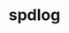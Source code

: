 ---
title: "spdlog"
layout: cache
categories: [package, develop]
meta: {"compilers": ["apple-clang@16.0.0", "gcc@10.2.1", "gcc@10.5.0", "gcc@11.4.0", "gcc@13.3.0", "gcc@7.5.0", "gcc@9.4.0"], "num_specs": 72, "num_specs_by_stack": {"developer-tools-aarch64-linux-gnu": 9, "developer-tools-darwin": 8, "developer-tools-manylinux2014": 1, "developer-tools-x86_64_v3-linux-gnu": 8, "e4s": 16, "e4s-neoverse-v2": 16, "e4s-neoverse_v1": 4, "e4s-power": 1, "radiuss": 9, "root": 72}, "oss": ["centos7", "rhel8", "sequoia", "ubuntu18.04", "ubuntu20.04", "ubuntu22.04"], "platforms": ["darwin", "linux"], "stacks": ["developer-tools-aarch64-linux-gnu", "developer-tools-darwin", "developer-tools-manylinux2014", "developer-tools-x86_64_v3-linux-gnu", "e4s", "e4s-neoverse-v2", "e4s-neoverse_v1", "e4s-power", "radiuss", "root"], "targets": ["aarch64", "neoverse_v1", "neoverse_v2", "ppc64le", "x86_64_v3"], "versions": ["1.12.0", "1.14.1", "1.15.0", "1.15.1", "1.15.2"]}
spec_details: [{"compiler": "gcc@11.4.0", "hash": "2fnc6w342rqrpif52iixcmqzj7hbr7on", "os": "ubuntu22.04", "platform": "linux", "size": "-", "stacks": ["e4s-neoverse-v2", "root"], "target": "neoverse_v2", "variants": ["build_system=cmake", "build_type=Release", "generator=make", "~ipo", "patches:=fdc325d", "+shared"], "versions": ["1.15.1"]}, {"compiler": "gcc@10.5.0", "hash": "2qfel6zu7f6i2ezwlrcgh6argbsgm375", "os": "centos7", "platform": "linux", "size": "-", "stacks": ["developer-tools-x86_64_v3-linux-gnu", "root"], "target": "x86_64_v3", "variants": ["build_system=cmake", "build_type=Release", "generator=make", "~ipo", "patches:=fdc325d", "+shared"], "versions": ["1.15.2"]}, {"compiler": "gcc@11.4.0", "hash": "35o3ihkbqakmsw2dmrfpd2kahhc4ojdk", "os": "ubuntu22.04", "platform": "linux", "size": "-", "stacks": ["e4s-neoverse-v2", "root"], "target": "neoverse_v2", "variants": ["build_system=cmake", "build_type=Release", "generator=make", "~ipo", "patches:=fdc325d", "+shared"], "versions": ["1.12.0"]}, {"compiler": "gcc@7.5.0", "hash": "3bsomuxhimzrvj7shbt6mwlg36gr46js", "os": "ubuntu18.04", "platform": "linux", "size": "-", "stacks": ["radiuss", "root"], "target": "x86_64_v3", "variants": ["build_system=cmake", "build_type=Release", "generator=make", "~ipo", "patches:=fdc325d", "+shared"], "versions": ["1.12.0"]}, {"compiler": "gcc@11.4.0", "hash": "3eujv6x3bmx7yfskwclbeccidt5ntdgz", "os": "ubuntu22.04", "platform": "linux", "size": "-", "stacks": ["e4s", "root"], "target": "x86_64_v3", "variants": ["build_system=cmake", "build_type=Release", "generator=make", "~ipo", "+shared"], "versions": ["1.12.0"]}, {"compiler": "gcc@11.4.0", "hash": "3jmhb6o7bqecdy46m2qunll6nqmqgxld", "os": "ubuntu22.04", "platform": "linux", "size": "-", "stacks": ["e4s", "root"], "target": "x86_64_v3", "variants": ["build_system=cmake", "build_type=Release", "generator=make", "~ipo", "patches:=fdc325d", "+shared"], "versions": ["1.12.0"]}, {"compiler": "gcc@7.5.0", "hash": "3p7s3ti4boosdc4qol7siyg2bb5ow5uj", "os": "ubuntu18.04", "platform": "linux", "size": "-", "stacks": ["radiuss", "root"], "target": "x86_64_v3", "variants": ["build_system=cmake", "build_type=Release", "generator=make", "~ipo", "patches:=fdc325d", "+shared"], "versions": ["1.12.0"]}, {"compiler": "gcc@11.4.0", "hash": "3qw4pvo2gvokzcn7u5qn2kcbslv6z4za", "os": "ubuntu22.04", "platform": "linux", "size": "-", "stacks": ["e4s-neoverse-v2", "root"], "target": "neoverse_v2", "variants": ["build_system=cmake", "build_type=Release", "generator=make", "~ipo", "patches:=5ed92f4,fd4cbb1,fdc325d", "+shared"], "versions": ["1.15.0"]}, {"compiler": "gcc@13.3.0", "hash": "4qedvu2ky5g3yssjznu6r3izhh55mlgq", "os": "rhel8", "platform": "linux", "size": "-", "stacks": ["developer-tools-aarch64-linux-gnu", "root"], "target": "aarch64", "variants": ["build_system=cmake", "build_type=Release", "generator=make", "~ipo", "patches:=fdc325d", "+shared"], "versions": ["1.15.2"]}, {"compiler": "gcc@11.4.0", "hash": "5jqwomgdakhhel5zp2nl5w3ksnf6m7no", "os": "ubuntu22.04", "platform": "linux", "size": "-", "stacks": ["e4s-neoverse-v2", "root"], "target": "neoverse_v2", "variants": ["build_system=cmake", "build_type=Release", "generator=make", "~ipo", "patches:=fdc325d", "+shared"], "versions": ["1.12.0"]}, {"compiler": "gcc@7.5.0", "hash": "5qjxk4423f7vijeb3updu2rjpvhiqva6", "os": "ubuntu18.04", "platform": "linux", "size": "-", "stacks": ["radiuss", "root"], "target": "x86_64_v3", "variants": ["build_system=cmake", "build_type=Release", "generator=make", "~ipo", "+shared"], "versions": ["1.12.0"]}, {"compiler": "gcc@11.4.0", "hash": "6u7dyuzdvwbhsru77c2ijeaol47e2sh5", "os": "ubuntu22.04", "platform": "linux", "size": "-", "stacks": ["e4s", "root"], "target": "x86_64_v3", "variants": ["build_system=cmake", "build_type=Release", "generator=make", "~ipo", "patches:=fdc325d", "+shared"], "versions": ["1.12.0"]}, {"compiler": "gcc@10.5.0", "hash": "bgcskwpgdbkmjsumsjeb6jky742ioels", "os": "centos7", "platform": "linux", "size": "-", "stacks": ["developer-tools-x86_64_v3-linux-gnu", "root"], "target": "x86_64_v3", "variants": ["build_system=cmake", "build_type=Release", "generator=make", "~ipo", "patches:=fdc325d", "+shared"], "versions": ["1.15.1"]}, {"compiler": "gcc@10.5.0", "hash": "brqvha5cl6hlqahcsfocatxkfeh7ygsl", "os": "centos7", "platform": "linux", "size": "-", "stacks": ["developer-tools-x86_64_v3-linux-gnu", "root"], "target": "x86_64_v3", "variants": ["build_system=cmake", "build_type=Release", "generator=make", "~ipo", "patches:=5ed92f4,fd4cbb1", "+shared"], "versions": ["1.15.0"]}, {"compiler": "gcc@13.3.0", "hash": "c64b6bcvuu7ecja5ba2fu7gfjhrvtp73", "os": "rhel8", "platform": "linux", "size": "-", "stacks": ["developer-tools-aarch64-linux-gnu", "root"], "target": "aarch64", "variants": ["build_system=cmake", "build_type=Release", "generator=make", "~ipo", "patches:=5ed92f4,fd4cbb1", "+shared"], "versions": ["1.15.0"]}, {"compiler": "gcc@13.3.0", "hash": "c7hyvrb3qlviy52y25rwhnmaq42i3keq", "os": "rhel8", "platform": "linux", "size": "-", "stacks": ["developer-tools-aarch64-linux-gnu", "root"], "target": "aarch64", "variants": ["build_system=cmake", "build_type=Release", "generator=make", "~ipo", "patches:=fdc325d", "+shared"], "versions": ["1.15.1"]}, {"compiler": "gcc@11.4.0", "hash": "cz4wmmln6fm6nempfs2mj4nsbs24q45d", "os": "ubuntu22.04", "platform": "linux", "size": "-", "stacks": ["e4s-neoverse-v2", "root"], "target": "neoverse_v2", "variants": ["build_system=cmake", "build_type=Release", "generator=make", "~ipo", "+shared"], "versions": ["1.12.0"]}, {"compiler": "apple-clang@16.0.0", "hash": "d4k7osrcuow4zya43ethse4k5ybf47ze", "os": "sequoia", "platform": "darwin", "size": "-", "stacks": ["developer-tools-darwin", "root"], "target": "aarch64", "variants": ["build_system=cmake", "build_type=Release", "generator=make", "~ipo", "patches:=fdc325d", "+shared"], "versions": ["1.15.1"]}, {"compiler": "gcc@11.4.0", "hash": "ddhw5d7ssk65kwlzi3aucjw3zpnnywrz", "os": "ubuntu22.04", "platform": "linux", "size": "-", "stacks": ["e4s", "root"], "target": "x86_64_v3", "variants": ["build_system=cmake", "build_type=Release", "generator=make", "~ipo", "patches:=fdc325d", "+shared"], "versions": ["1.15.1"]}, {"compiler": "gcc@11.4.0", "hash": "ekuyqmx4aswwuu426yti66ctbmap6ys6", "os": "ubuntu22.04", "platform": "linux", "size": "-", "stacks": ["e4s", "root"], "target": "x86_64_v3", "variants": ["build_system=cmake", "build_type=Release", "generator=make", "~ipo", "patches:=fdc325d", "+shared"], "versions": ["1.12.0"]}, {"compiler": "gcc@10.5.0", "hash": "euymg7vqp7vt7xofemcub4caujtp5cwm", "os": "centos7", "platform": "linux", "size": "-", "stacks": ["developer-tools-x86_64_v3-linux-gnu", "root"], "target": "x86_64_v3", "variants": ["build_system=cmake", "build_type=Release", "generator=make", "~ipo", "patches:=fdc325d", "+shared"], "versions": ["1.15.1"]}, {"compiler": "apple-clang@16.0.0", "hash": "f7khkhldbisqefiy4e5uphten2sqfrlh", "os": "sequoia", "platform": "darwin", "size": "-", "stacks": ["developer-tools-darwin", "root"], "target": "aarch64", "variants": ["build_system=cmake", "build_type=Release", "generator=make", "~ipo", "patches:=fdc325d", "+shared"], "versions": ["1.15.2"]}, {"compiler": "gcc@10.5.0", "hash": "fn63dpiqe2lb3v5zwuv3jdkkdxeymorr", "os": "centos7", "platform": "linux", "size": "-", "stacks": ["developer-tools-x86_64_v3-linux-gnu", "root"], "target": "x86_64_v3", "variants": ["build_system=cmake", "build_type=Release", "generator=make", "~ipo", "patches:=fdc325d", "+shared"], "versions": ["1.15.1"]}, {"compiler": "gcc@11.4.0", "hash": "givcmbwo4d7cybv4o3kcpkmg5qwq7yy4", "os": "ubuntu22.04", "platform": "linux", "size": "-", "stacks": ["e4s-neoverse-v2", "root"], "target": "neoverse_v2", "variants": ["build_system=cmake", "build_type=Release", "generator=make", "~ipo", "patches:=fdc325d", "+shared"], "versions": ["1.15.2"]}, {"compiler": "apple-clang@16.0.0", "hash": "hdnrophtzo6miehlqjv66prjrxucq6vo", "os": "sequoia", "platform": "darwin", "size": "-", "stacks": ["developer-tools-darwin", "root"], "target": "aarch64", "variants": ["build_system=cmake", "build_type=Release", "generator=make", "~ipo", "patches:=fdc325d", "+shared"], "versions": ["1.15.1"]}, {"compiler": "gcc@11.4.0", "hash": "hzx3h4asszq3jvfyyp4wir2ohft2ozsr", "os": "ubuntu22.04", "platform": "linux", "size": "-", "stacks": ["e4s-neoverse-v2", "root"], "target": "neoverse_v2", "variants": ["build_system=cmake", "build_type=Release", "generator=make", "~ipo", "patches:=5ed92f4,fd4cbb1", "+shared"], "versions": ["1.15.0"]}, {"compiler": "apple-clang@16.0.0", "hash": "ibanvhyjt7ayq22oyz52nollcno72jgi", "os": "sequoia", "platform": "darwin", "size": "-", "stacks": ["developer-tools-darwin", "root"], "target": "aarch64", "variants": ["build_system=cmake", "build_type=Release", "generator=make", "~ipo", "patches:=5ed92f4,fd4cbb1", "+shared"], "versions": ["1.15.0"]}, {"compiler": "gcc@10.5.0", "hash": "iu7osljcaisxol3ryrvpqrfohfg7gb3u", "os": "centos7", "platform": "linux", "size": "-", "stacks": ["developer-tools-x86_64_v3-linux-gnu", "root"], "target": "x86_64_v3", "variants": ["build_system=cmake", "build_type=Release", "generator=make", "~ipo", "patches:=fdc325d", "+shared"], "versions": ["1.15.2"]}, {"compiler": "apple-clang@16.0.0", "hash": "kjit2cq47tzwpulkfqvnc2jksuw7bzvb", "os": "sequoia", "platform": "darwin", "size": "-", "stacks": ["developer-tools-darwin", "root"], "target": "aarch64", "variants": ["build_system=cmake", "build_type=Release", "generator=make", "~ipo", "patches:=fdc325d", "+shared"], "versions": ["1.15.1"]}, {"compiler": "apple-clang@16.0.0", "hash": "l4ddxdbtes6kwe2cik7lexgck3nkerfm", "os": "sequoia", "platform": "darwin", "size": "-", "stacks": ["developer-tools-darwin", "root"], "target": "aarch64", "variants": ["build_system=cmake", "build_type=Release", "generator=make", "~ipo", "patches:=fdc325d", "+shared"], "versions": ["1.15.1"]}, {"compiler": "gcc@11.4.0", "hash": "l76mh5pafqqbsxhc2aeqh263dcgzhzlc", "os": "ubuntu22.04", "platform": "linux", "size": "-", "stacks": ["e4s-neoverse-v2", "root"], "target": "neoverse_v2", "variants": ["build_system=cmake", "build_type=Release", "generator=make", "~ipo", "+shared"], "versions": ["1.12.0"]}, {"compiler": "gcc@11.4.0", "hash": "logb42tc6qyhzc4kwuf2z4iycucmbqn7", "os": "ubuntu22.04", "platform": "linux", "size": "-", "stacks": ["e4s-neoverse-v2", "root"], "target": "neoverse_v2", "variants": ["build_system=cmake", "build_type=Release", "generator=make", "~ipo", "patches:=fdc325d", "+shared"], "versions": ["1.12.0"]}, {"compiler": "gcc@13.3.0", "hash": "lun5paiv5byntniipq2x74epp4lt4wzw", "os": "rhel8", "platform": "linux", "size": "-", "stacks": ["developer-tools-aarch64-linux-gnu", "root"], "target": "aarch64", "variants": ["build_system=cmake", "build_type=Release", "generator=make", "~ipo", "patches:=fdc325d", "+shared"], "versions": ["1.15.2"]}, {"compiler": "gcc@11.4.0", "hash": "lyowuwzktdlndoa7h4erqej3hdtctflw", "os": "ubuntu22.04", "platform": "linux", "size": "-", "stacks": ["e4s", "root"], "target": "x86_64_v3", "variants": ["build_system=cmake", "build_type=Release", "generator=make", "~ipo", "patches:=fdc325d", "+shared"], "versions": ["1.12.0"]}, {"compiler": "gcc@11.4.0", "hash": "mbmiqd2aq26yidc6mamihkhxs5cqbyer", "os": "ubuntu22.04", "platform": "linux", "size": "-", "stacks": ["e4s-neoverse-v2", "root"], "target": "neoverse_v2", "variants": ["build_system=cmake", "build_type=Release", "generator=make", "~ipo", "patches:=fdc325d", "+shared"], "versions": ["1.15.1"]}, {"compiler": "gcc@11.4.0", "hash": "mz6sa7zfva2r2f7ybbh2lace2kbqxw6g", "os": "ubuntu22.04", "platform": "linux", "size": "-", "stacks": ["e4s-neoverse_v1", "root"], "target": "neoverse_v1", "variants": ["build_system=cmake", "build_type=Release", "generator=make", "~ipo", "+shared"], "versions": ["1.14.1"]}, {"compiler": "gcc@10.5.0", "hash": "nbdpxge7y3hdnw4kjvhmtw32ql2cwzer", "os": "centos7", "platform": "linux", "size": "-", "stacks": ["developer-tools-x86_64_v3-linux-gnu", "root"], "target": "x86_64_v3", "variants": ["build_system=cmake", "build_type=Release", "generator=make", "~ipo", "patches:=5ed92f4,fd4cbb1", "+shared"], "versions": ["1.15.0"]}, {"compiler": "gcc@7.5.0", "hash": "ndmfpdah3f4liqrvtkyfptwwxqyidzmj", "os": "ubuntu18.04", "platform": "linux", "size": "-", "stacks": ["radiuss", "root"], "target": "x86_64_v3", "variants": ["build_system=cmake", "build_type=Release", "generator=make", "~ipo", "patches:=fdc325d", "+shared"], "versions": ["1.12.0"]}, {"compiler": "gcc@13.3.0", "hash": "nhzwuelca3ulaqleke5d5dyogy4x7atw", "os": "rhel8", "platform": "linux", "size": "-", "stacks": ["developer-tools-aarch64-linux-gnu", "root"], "target": "aarch64", "variants": ["build_system=cmake", "build_type=Release", "generator=make", "~ipo", "patches:=fdc325d", "+shared"], "versions": ["1.15.2"]}, {"compiler": "gcc@11.4.0", "hash": "o5xk3dxxfuzhyzx24u3nlnpcdahvn6i6", "os": "ubuntu22.04", "platform": "linux", "size": "-", "stacks": ["e4s-neoverse-v2", "root"], "target": "neoverse_v2", "variants": ["build_system=cmake", "build_type=Release", "generator=make", "~ipo", "patches:=fdc325d", "+shared"], "versions": ["1.15.1"]}, {"compiler": "gcc@13.3.0", "hash": "ocqmlzlsf7fivwjfqj22qtcgpkgpk43w", "os": "rhel8", "platform": "linux", "size": "-", "stacks": ["developer-tools-aarch64-linux-gnu", "root"], "target": "aarch64", "variants": ["build_system=cmake", "build_type=Release", "generator=make", "~ipo", "patches:=fdc325d", "+shared"], "versions": ["1.15.1"]}, {"compiler": "gcc@7.5.0", "hash": "or6tmpj4neu6tapuy66ns5z4ioi7ocbm", "os": "ubuntu18.04", "platform": "linux", "size": "-", "stacks": ["radiuss", "root"], "target": "x86_64_v3", "variants": ["build_system=cmake", "build_type=Release", "generator=make", "~ipo", "+shared"], "versions": ["1.12.0"]}, {"compiler": "gcc@11.4.0", "hash": "ox4p3dej2fynk3vwye34vtxkyjlqmjk3", "os": "ubuntu22.04", "platform": "linux", "size": "-", "stacks": ["e4s", "root"], "target": "x86_64_v3", "variants": ["build_system=cmake", "build_type=Release", "generator=make", "~ipo", "patches:=5ed92f4,fd4cbb1", "+shared"], "versions": ["1.15.0"]}, {"compiler": "gcc@13.3.0", "hash": "p7444blfvqxft35huk242dv4glipanbl", "os": "rhel8", "platform": "linux", "size": "-", "stacks": ["developer-tools-aarch64-linux-gnu", "root"], "target": "aarch64", "variants": ["build_system=cmake", "build_type=Release", "generator=make", "~ipo", "patches:=fdc325d", "+shared"], "versions": ["1.15.1"]}, {"compiler": "gcc@13.3.0", "hash": "pg4gofofrzolypb73ukthnrfmryawdwo", "os": "rhel8", "platform": "linux", "size": "-", "stacks": ["developer-tools-aarch64-linux-gnu", "root"], "target": "aarch64", "variants": ["build_system=cmake", "build_type=Release", "generator=make", "~ipo", "patches:=5ed92f4,fd4cbb1", "+shared"], "versions": ["1.15.0"]}, {"compiler": "gcc@11.4.0", "hash": "pgfykgqr3q3duxgysqr45g3wtbm4zodu", "os": "ubuntu22.04", "platform": "linux", "size": "-", "stacks": ["e4s-neoverse-v2", "root"], "target": "neoverse_v2", "variants": ["build_system=cmake", "build_type=Release", "generator=make", "~ipo", "patches:=5ed92f4,fd4cbb1", "+shared"], "versions": ["1.15.0"]}, {"compiler": "gcc@13.3.0", "hash": "qft52c4xeiz572e6atftbuistpfiqj3p", "os": "rhel8", "platform": "linux", "size": "-", "stacks": ["developer-tools-aarch64-linux-gnu", "root"], "target": "aarch64", "variants": ["build_system=cmake", "build_type=Release", "generator=make", "~ipo", "patches:=fdc325d", "+shared"], "versions": ["1.15.1"]}, {"compiler": "apple-clang@16.0.0", "hash": "quj7i5wvulbmofmpwrzweqqta2kisfq3", "os": "sequoia", "platform": "darwin", "size": "-", "stacks": ["developer-tools-darwin", "root"], "target": "aarch64", "variants": ["build_system=cmake", "build_type=Release", "generator=make", "~ipo", "patches:=5ed92f4,fd4cbb1", "+shared"], "versions": ["1.15.0"]}, {"compiler": "gcc@11.4.0", "hash": "r3pjwuyyse34nxfio2tvmdcuwd4oi3lq", "os": "ubuntu22.04", "platform": "linux", "size": "-", "stacks": ["e4s", "root"], "target": "x86_64_v3", "variants": ["build_system=cmake", "build_type=Release", "generator=make", "~ipo", "+shared"], "versions": ["1.12.0"]}, {"compiler": "gcc@11.4.0", "hash": "sbd74zkd2vohqhsqfjoxdqw3ulhe2hgl", "os": "ubuntu22.04", "platform": "linux", "size": "-", "stacks": ["e4s-neoverse-v2", "root"], "target": "neoverse_v2", "variants": ["build_system=cmake", "build_type=Release", "generator=make", "~ipo", "patches:=fdc325d", "+shared"], "versions": ["1.12.0"]}, {"compiler": "gcc@11.4.0", "hash": "sodlabk3nok3ixekisdmmxuar2dinzs3", "os": "ubuntu22.04", "platform": "linux", "size": "-", "stacks": ["e4s", "root"], "target": "x86_64_v3", "variants": ["build_system=cmake", "build_type=Release", "generator=make", "~ipo", "patches:=fdc325d", "+shared"], "versions": ["1.15.1"]}, {"compiler": "gcc@10.5.0", "hash": "stg4ywxspjgtqzbilonc3jbiconnwmra", "os": "centos7", "platform": "linux", "size": "-", "stacks": ["developer-tools-x86_64_v3-linux-gnu", "root"], "target": "x86_64_v3", "variants": ["build_system=cmake", "build_type=Release", "generator=make", "~ipo", "patches:=fdc325d", "+shared"], "versions": ["1.15.1"]}, {"compiler": "gcc@10.2.1", "hash": "t2wpgiyv75o4jxctasyolrrh7mnu5eo6", "os": "centos7", "platform": "linux", "size": "-", "stacks": ["developer-tools-manylinux2014", "root"], "target": "x86_64_v3", "variants": ["build_system=cmake", "build_type=Release", "generator=make", "~ipo", "+shared"], "versions": ["1.14.1"]}, {"compiler": "gcc@11.4.0", "hash": "tam6vlmd2k3ndrmpb3rqdcppuypoqrrz", "os": "ubuntu22.04", "platform": "linux", "size": "-", "stacks": ["e4s", "root"], "target": "x86_64_v3", "variants": ["build_system=cmake", "build_type=Release", "generator=make", "~ipo", "patches:=fdc325d", "+shared"], "versions": ["1.15.2"]}, {"compiler": "gcc@11.4.0", "hash": "tbtggpzabqtbbmq6neqg6m4dgpnk7g5m", "os": "ubuntu22.04", "platform": "linux", "size": "-", "stacks": ["e4s-neoverse_v1", "root"], "target": "neoverse_v1", "variants": ["build_system=cmake", "build_type=Release", "generator=make", "~ipo", "+shared"], "versions": ["1.12.0"]}, {"compiler": "gcc@11.4.0", "hash": "tmtbmepwwqscqidteyqwa6sokhgq5loi", "os": "ubuntu22.04", "platform": "linux", "size": "-", "stacks": ["e4s", "root"], "target": "x86_64_v3", "variants": ["build_system=cmake", "build_type=Release", "generator=make", "~ipo", "patches:=5ed92f4,fd4cbb1,fdc325d", "+shared"], "versions": ["1.15.0"]}, {"compiler": "gcc@11.4.0", "hash": "txhqkyc2jxyhaofiftppzki4ptaoi5e2", "os": "ubuntu22.04", "platform": "linux", "size": "-", "stacks": ["e4s-neoverse-v2", "root"], "target": "neoverse_v2", "variants": ["build_system=cmake", "build_type=Release", "generator=make", "~ipo", "patches:=fdc325d", "+shared"], "versions": ["1.15.1"]}, {"compiler": "gcc@11.4.0", "hash": "u2umneauk4s742loaq2gqoyywz5fl5lq", "os": "ubuntu22.04", "platform": "linux", "size": "-", "stacks": ["e4s-neoverse-v2", "root"], "target": "neoverse_v2", "variants": ["build_system=cmake", "build_type=Release", "generator=make", "~ipo", "patches:=fdc325d", "+shared"], "versions": ["1.12.0"]}, {"compiler": "gcc@11.4.0", "hash": "vtd4gpsrhoahg4ahjqauavwngdb7z5sv", "os": "ubuntu22.04", "platform": "linux", "size": "-", "stacks": ["e4s", "root"], "target": "x86_64_v3", "variants": ["build_system=cmake", "build_type=Release", "generator=make", "~ipo", "patches:=fdc325d", "+shared"], "versions": ["1.15.1"]}, {"compiler": "gcc@9.4.0", "hash": "w257pmb2hvraqlaetac5ycjve5qoewvp", "os": "ubuntu20.04", "platform": "linux", "size": "-", "stacks": ["e4s-power", "root"], "target": "ppc64le", "variants": ["build_system=cmake", "build_type=Release", "generator=make", "~ipo", "+shared"], "versions": ["1.12.0"]}, {"compiler": "gcc@11.4.0", "hash": "w7kxwywlbrb4hwogi4lj2a6h4kezppbc", "os": "ubuntu22.04", "platform": "linux", "size": "-", "stacks": ["e4s", "root"], "target": "x86_64_v3", "variants": ["build_system=cmake", "build_type=Release", "generator=make", "~ipo", "patches:=5ed92f4,fd4cbb1", "+shared"], "versions": ["1.15.0"]}, {"compiler": "gcc@7.5.0", "hash": "wievzfizj2riotmd7job4ugtqvgwnfbq", "os": "ubuntu18.04", "platform": "linux", "size": "-", "stacks": ["radiuss", "root"], "target": "x86_64_v3", "variants": ["build_system=cmake", "build_type=Release", "generator=make", "~ipo", "patches:=fdc325d", "+shared"], "versions": ["1.12.0"]}, {"compiler": "gcc@11.4.0", "hash": "wur5zbytepuywq4abdgrfzuo4tlj3yv4", "os": "ubuntu22.04", "platform": "linux", "size": "-", "stacks": ["e4s", "root"], "target": "x86_64_v3", "variants": ["build_system=cmake", "build_type=Release", "generator=make", "~ipo", "patches:=fdc325d", "+shared"], "versions": ["1.15.1"]}, {"compiler": "gcc@11.4.0", "hash": "wwq2id4k6ok6xx5oxb4ufetxikd7vvxi", "os": "ubuntu22.04", "platform": "linux", "size": "-", "stacks": ["e4s-neoverse_v1", "root"], "target": "neoverse_v1", "variants": ["build_system=cmake", "build_type=Release", "generator=make", "~ipo", "+shared"], "versions": ["1.14.1"]}, {"compiler": "gcc@11.4.0", "hash": "xjunz2ucsuyrv2tyanhchn7gzcnpm6gn", "os": "ubuntu22.04", "platform": "linux", "size": "-", "stacks": ["e4s-neoverse-v2", "root"], "target": "neoverse_v2", "variants": ["build_system=cmake", "build_type=Release", "generator=make", "~ipo", "patches:=fdc325d", "+shared"], "versions": ["1.12.0"]}, {"compiler": "gcc@11.4.0", "hash": "xsitvzzs27er3765ddhunrz7yerrhmoi", "os": "ubuntu22.04", "platform": "linux", "size": "-", "stacks": ["e4s-neoverse_v1", "root"], "target": "neoverse_v1", "variants": ["build_system=cmake", "build_type=Release", "generator=make", "~ipo", "+shared"], "versions": ["1.12.0"]}, {"compiler": "apple-clang@16.0.0", "hash": "xww2vqq2uzaj7leirbqso5j6hwukkvlv", "os": "sequoia", "platform": "darwin", "size": "-", "stacks": ["developer-tools-darwin", "root"], "target": "aarch64", "variants": ["build_system=cmake", "build_type=Release", "generator=make", "~ipo", "patches:=fdc325d", "+shared"], "versions": ["1.15.1"]}, {"compiler": "gcc@11.4.0", "hash": "y5ep4ufradnwthlqitxkwxqququj5nxv", "os": "ubuntu22.04", "platform": "linux", "size": "-", "stacks": ["e4s", "root"], "target": "x86_64_v3", "variants": ["build_system=cmake", "build_type=Release", "generator=make", "~ipo", "patches:=fdc325d", "+shared"], "versions": ["1.12.0"]}, {"compiler": "gcc@7.5.0", "hash": "ynhevrt5eetj4z5ed7nj4zepfpietslo", "os": "ubuntu18.04", "platform": "linux", "size": "-", "stacks": ["radiuss", "root"], "target": "x86_64_v3", "variants": ["build_system=cmake", "build_type=Release", "generator=make", "~ipo", "patches:=fdc325d", "+shared"], "versions": ["1.12.0"]}, {"compiler": "gcc@7.5.0", "hash": "z3azdiqldezr3q4dwmeahgw63fiij4kx", "os": "ubuntu18.04", "platform": "linux", "size": "-", "stacks": ["radiuss", "root"], "target": "x86_64_v3", "variants": ["build_system=cmake", "build_type=Release", "generator=make", "~ipo", "patches:=fdc325d", "+shared"], "versions": ["1.12.0"]}, {"compiler": "gcc@7.5.0", "hash": "zayioq3u7gfbm42ja5mpb23kfei2uya7", "os": "ubuntu18.04", "platform": "linux", "size": "-", "stacks": ["radiuss", "root"], "target": "x86_64_v3", "variants": ["build_system=cmake", "build_type=Release", "generator=make", "~ipo", "patches:=fdc325d", "+shared"], "versions": ["1.12.0"]}, {"compiler": "gcc@11.4.0", "hash": "zfuggzvk3kbb4ajxgaqxbdpgqqrlxhxv", "os": "ubuntu22.04", "platform": "linux", "size": "-", "stacks": ["e4s", "root"], "target": "x86_64_v3", "variants": ["build_system=cmake", "build_type=Release", "generator=make", "~ipo", "patches:=fdc325d", "+shared"], "versions": ["1.12.0"]}]
---